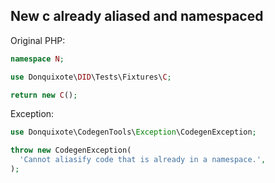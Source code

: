 ## New c already aliased and namespaced

Original PHP:

```php
namespace N;

use Donquixote\DID\Tests\Fixtures\C;

return new C();
```

Exception:

```php
use Donquixote\CodegenTools\Exception\CodegenException;

throw new CodegenException(
  'Cannot aliasify code that is already in a namespace.',
);
```
